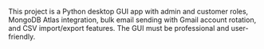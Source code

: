 <!-- Use this file to provide workspace-specific custom instructions to Copilot. For more details, visit https://code.visualstudio.com/docs/copilot/copilot-customization#_use-a-githubcopilotinstructionsmd-file -->

This project is a Python desktop GUI app with admin and customer roles, MongoDB Atlas integration, bulk email sending with Gmail account rotation, and CSV import/export features. The GUI must be professional and user-friendly.
